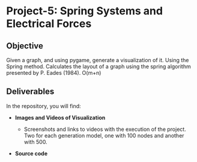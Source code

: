 ﻿# Project-5: Spring Systems and Electrical Forces

## Objective
Given a graph, and using pygame, generate a visualization of it. Using the Spring method. Calculates the layout of a graph using the spring algorithm presented by P. Eades (1984). O(m+n)


## Deliverables
In the repository, you will find:

- **Images and Videos of Visualization**
  - Screenshots and links to videos with the execution of the project. Two for each generation model, one with 100 nodes and another with 500.
    
- **Source code**

